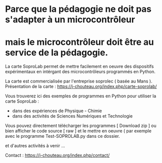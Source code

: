 # Parce que la pédagogie ne doit pas s'adapter à un microcontrôleur
# mais le microcontrôleur doit être au service de la pédagogie.

La carte SoproLab permet de mettre facilement en oeuvre des dispositifs expérimentaux en intérgant des microcontrôleurs programmés en Python.

La carte est commercialisée par l'entreprise soprolec ( basée au Mans ).
Présentation de la carte : https://j-chouteau.org/index.php/carte-soprolab/

Vous trouverez ici des exemples de programmes en Python pour utiliser la carte SoproLab :
- dans des expériences de Physique - Chimie
- dans des activités de Sciences Numériques et Technologie

Vous pouvez directement télécharger les programmes [ Download zip ] ou bien afficher le code source [ raw ] et le mettre en oeuvre ( par exemple avec le programme Test-SOPROLAB.py dans ce dossier.

et d'autres activités à venir ...

Contact : https://j-chouteau.org/index.php/contact/
